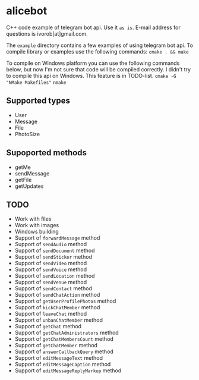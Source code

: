 # alicebot

C++ code example of telegram bot api. Use it `as is`. E-mail address for questions is ivorob[at]gmail.com.

The `example` directory contains a few examples of using telegram bot api. To compile library or examples use the following commands:
`cmake . && make`

To compile on Windows platform you can use the following commands below, but now I'm not sure that code will be compiled correctly. I didn't try to compile this api on Windows. This feature is in TODO-list.
`cmake -G "NMake Makefiles"`
`nmake`

## Supported types
- User
- Message
- File
- PhotoSize

## Supoported methods
- getMe
- sendMessage
- getFile
- getUpdates

## TODO
- Work with files
- Work with images
- Windows building
- Support of `forwardMessage` method
- Support of `sendAudio` method
- Support of `sendDocument` method
- Support of `sendSticker` method
- Support of `sendVideo` method
- Support of `sendVoice` method
- Support of `sendLocation` method
- Support of `sendVenue` method
- Support of `sendContact` method
- Support of `sendChatAction` method
- Support of `getUserProfilePhotos` method
- Support of `kickChatMember` method
- Support of `leaveChat` method
- Support of `unbanChatMember` method
- Support of `getChat` method
- Support of `getChatAdministrators` method
- Support of `getChatMembersCount` method
- Support of `getChatMember` method
- Support of `answerCallbackQuery` method
- Support of `editMessageText` method
- Support of `editMessageCaption` method
- Support of `editMessageReplyMarkup` method
